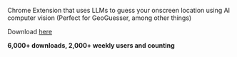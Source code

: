 Chrome Extension that uses LLMs to guess your onscreen location using AI computer vision (Perfect for GeoGuesser, among other things)

Download [here](https://chromewebstore.google.com/detail/geoguesser-hacker/ogjhgcaaaclhdaalliolbhibppalepkj?hl=en)

**6,000+ downloads, 2,000+ weekly users and counting**
